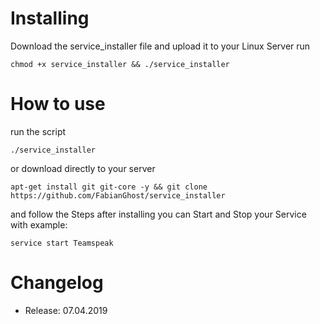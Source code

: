 # Installing
Download the service_installer file and upload it to your Linux Server
run
```
chmod +x service_installer && ./service_installer
```
# How to use
run the script
```
./service_installer
```
or download directly to your server
```
apt-get install git git-core -y && git clone https://github.com/FabianGhost/service_installer
```
and follow the Steps
after installing you can Start and Stop your Service with
example:
```
service start Teamspeak
```
# Changelog
- Release: 07.04.2019
